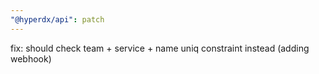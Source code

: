 ```yaml
---
"@hyperdx/api": patch
---
```


fix: should check team + service + name uniq constraint instead (adding webhook)

